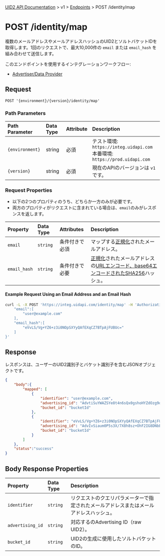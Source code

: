 [UID2 API Documentation](../../README.md) > v1 > [Endpoints](./README.md) > POST /identity/map

# POST /identity/map

複数のメールアドレスやメールアドレスハッシュのUID2とソルトバケットIDを取得します。1回のリクエストで、最大10,000件の `email` または `email_hash` を組み合わせて送信します。

このエンドポイントを使用するインテグレーションワークフロー:
* [Advertiser/Data Provider](../guides/advertiser-dataprovider-guide.md)

## Request

```
POST '{environment}/{version}/identity/map'
```

### Path Parameters

| Path Parameter | Data Type | Attribute | Description |
| :--- | :--- | :--- | :--- |
| `{environment}` | string | 必須 | テスト環境: `https://integ.uidapi.com`<br/>本番環境: `https://prod.uidapi.com` |
| `{version}` | string | 必須 | 現在のAPIのバージョンは `v1` です。 |

###  Request Properties

* 以下の2つのプロパティのうち、どちらか一方のみが必要です。
* 両方のプロパティがリクエストに含まれている場合は、`email`のみがレスポンスを返します。

| Property | Data Type | Attributes | Description |
| :--- | :--- | :--- | :--- |
| `email` | `string` | 条件付きで必須 | マップする[正規化](../../README.md#email-normalization)されたメールアドレス。 |
| `email_hash` | `string` | 条件付きで必要 | [正規化](../../README.md#email-normalization)されたメールアドレスの[URLエンコード、base64エンコードされたSHA256](../../README.md#encoding-email-hashes)ハッシュ。 |

#### Example Request Using an Email Address and an Email Hash

```sh
curl -L -X POST 'https://integ.uidapi.com/identity/map' -H 'Authorization: Bearer YourTokenBV3tua4BXNw+HVUFpxLlGy8nWN6mtgMlIk=' -H 'Content-Type: application/json' --data-raw '{
    "email":[
        "user@example.com"
    ],
    "email_hash":[
        "eVvLS/Vg+YZ6+z3i0NOpSXYyQAfEXqCZ7BTpAjFUBUc="
    ]    
}'
```

## Response

レスポンスは、ユーザーのUID2識別子とバケット識別子を含むJSONオブジェクトです。

```json
{
    "body":{
        "mapped": [
            {
                "identifier": "user@example.com",
                "advertising_id": "AdvtiSuYWAZSYe8t4n6sQx0gshoHYZdOzg9qUn/eKgE=",
                "bucket_id": "bucketId"
            },
            {
                "identifier": "eVvLS/Vg+YZ6+z3i0NOpSXYyQAfEXqCZ7BTpAjFUBUc=",
                "advertising_id": "AdvIvSiaum0P5s3X/7X8h8sz+OhF2IG8DNbEnkWSbYM=",
                "bucket_id": "bucketId"
            }
        ]
    },
    "status":"success"
}
```

## Body Response Properties

| Property | Data Type | Description |
| :--- | :--- | :--- |
| `identifier` | `string` | リクエストのクエリパラメーターで指定されたメールアドレスまたはメールアドレスハッシュ。|
| `advertising_id` | `string` | 対応するのAdvertising ID（raw UID2）。 |
| `bucket_id` | `string` | UID2の生成に使用したソルトバケットのID。 |
